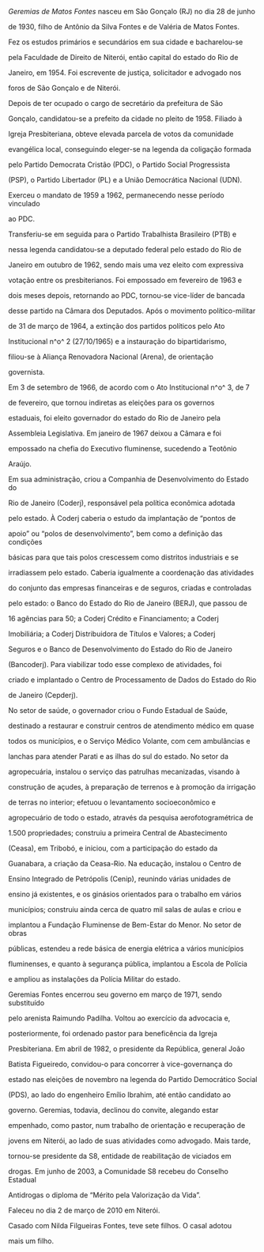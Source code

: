 

*Geremias de Matos Fontes* nasceu em São Gonçalo (RJ) no dia 28 de junho

de 1930, filho de Antônio da Silva Fontes e de Valéria de Matos Fontes.



Fez os estudos primários e secundários em sua cidade e bacharelou-se

pela Faculdade de Direito de Niterói, então capital do estado do Rio de

Janeiro, em 1954. Foi escrevente de justiça, solicitador e advogado nos

foros de São Gonçalo e de Niterói.



Depois de ter ocupado o cargo de secretário da prefeitura de São

Gonçalo, candidatou-se a prefeito da cidade no pleito de 1958. Filiado à

Igreja Presbiteriana, obteve elevada parcela de votos da comunidade

evangélica local, conseguindo eleger-se na legenda da coligação formada

pelo Partido Democrata Cristão (PDC), o Partido Social Progressista

(PSP), o Partido Libertador (PL) e a União Democrática Nacional (UDN).

Exerceu o mandato de 1959 a 1962, permanecendo nesse período vinculado

ao PDC.



Transferiu-se em seguida para o Partido Trabalhista Brasileiro (PTB) e

nessa legenda candidatou-se a deputado federal pelo estado do Rio de

Janeiro em outubro de 1962, sendo mais uma vez eleito com expressiva

votação entre os presbiterianos. Foi empossado em fevereiro de 1963 e

dois meses depois, retornando ao PDC, tornou-se vice-líder de bancada

desse partido na Câmara dos Deputados. Após o movimento político-militar

de 31 de março de 1964, a extinção dos partidos políticos pelo Ato

Institucional n^o^ 2 (27/10/1965) e a instauração do bipartidarismo,

filiou-se à Aliança Renovadora Nacional (Arena), de orientação

governista.



Em 3 de setembro de 1966, de acordo com o Ato Institucional n^o^ 3, de 7

de fevereiro, que tornou indiretas as eleições para os governos

estaduais, foi eleito governador do estado do Rio de Janeiro pela

Assembleia Legislativa. Em janeiro de 1967 deixou a Câmara e foi

empossado na chefia do Executivo fluminense, sucedendo a Teotônio

Araújo.



Em sua administração, criou a Companhia de Desenvolvimento do Estado do

Rio de Janeiro (Coderj), responsável pela política econômica adotada

pelo estado. À Coderj caberia o estudo da implantação de “pontos de

apoio” ou “polos de desenvolvimento”, bem como a definição das condições

básicas para que tais polos crescessem como distritos industriais e se

irradiassem pelo estado. Caberia igualmente a coordenação das atividades

do conjunto das empresas financeiras e de seguros, criadas e controladas

pelo estado: o Banco do Estado do Rio de Janeiro (BERJ), que passou de

16 agências para 50; a Coderj Crédito e Financiamento; a Coderj

Imobiliária; a Coderj Distribuidora de Títulos e Valores; a Coderj

Seguros e o Banco de Desenvolvimento do Estado do Rio de Janeiro

(Bancoderj). Para viabilizar todo esse complexo de atividades, foi

criado e implantado o Centro de Processamento de Dados do Estado do Rio

de Janeiro (Cepderj).



No setor de saúde, o governador criou o Fundo Estadual de Saúde,

destinado a restaurar e construir centros de atendimento médico em quase

todos os municípios, e o Serviço Médico Volante, com cem ambulâncias e

lanchas para atender Parati e as ilhas do sul do estado. No setor da

agropecuária, instalou o serviço das patrulhas mecanizadas, visando à

construção de açudes, à preparação de terrenos e à promoção da irrigação

de terras no interior; efetuou o levantamento socioeconômico e

agropecuário de todo o estado, através da pesquisa aerofotogramétrica de

1.500 propriedades; construiu a primeira Central de Abastecimento

(Ceasa), em Tribobó, e iniciou, com a participação do estado da

Guanabara, a criação da Ceasa-Rio. Na educação, instalou o Centro de

Ensino Integrado de Petrópolis (Cenip), reunindo várias unidades de

ensino já existentes, e os ginásios orientados para o trabalho em vários

municípios; construiu ainda cerca de quatro mil salas de aulas e criou e

implantou a Fundação Fluminense de Bem-Estar do Menor. No setor de obras

públicas, estendeu a rede básica de energia elétrica a vários municípios

fluminenses, e quanto à segurança pública, implantou a Escola de Polícia

e ampliou as instalações da Polícia Militar do estado.



Geremias Fontes encerrou seu governo em março de 1971, sendo substituído

pelo arenista Raimundo Padilha. Voltou ao exercício da advocacia e,

posteriormente, foi ordenado pastor para beneficência da Igreja

Presbiteriana. Em abril de 1982, o presidente da República, general João

Batista Figueiredo, convidou-o para concorrer à vice-governança do

estado nas eleições de novembro na legenda do Partido Democrático Social

(PDS), ao lado do engenheiro Emílio Ibrahim, até então candidato ao

governo. Geremias, todavia, declinou do convite, alegando estar

empenhado, como pastor, num trabalho de orientação e recuperação de

jovens em Niterói, ao lado de suas atividades como advogado. Mais tarde,

tornou-se presidente da S8, entidade de reabilitação de viciados em

drogas. Em junho de 2003, a Comunidade S8 recebeu do Conselho Estadual

Antidrogas o diploma de “Mérito pela Valorização da Vida”.



Faleceu no dia 2 de março de 2010 em Niterói.



Casado com Nilda Filgueiras Fontes, teve sete filhos. O casal adotou

mais um filho.



